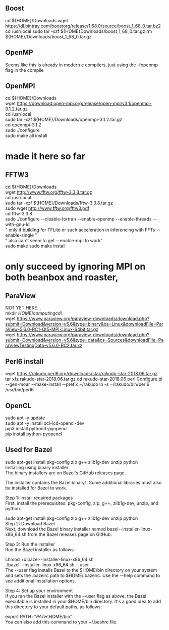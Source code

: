 ## Boost
cd ${HOME}/Downloads
wget https://dl.bintray.com/boostorg/release/1.68.0/source/boost_1_68_0.tar.bz2
cd /usr/local
sudo tar -xzf ${HOME}Downloads/boost_1_68_0.tar.gz
rm ${HOME}/Downloads/boost_1_68_0.tar.gz

## OpenMP  
Seems like this is already in modern c compilers, just using the -fopenmp flag in the compile


## OpenMPI
cd ${HOME}/Downloads  
wget https://download.open-mpi.org/release/open-mpi/v3.1/openmpi-3.1.2.tar.gz  
cd /usr/local  
sudo tar -xzf ${HOME}/Downloads/openmpi-3.1.2.tar.gz  
cd openmpi-3.1.2  
sudo ./configure  
sudo make all install   
# made it here so far  


## FFTW3  
cd ${HOME}/Downloads  
wget http://www.fftw.org/fftw-3.3.8.tar.gz  
cd /usr/local  
sudo tar -xzf ${HOME}/Downloads/fftw-3.3.8.tar.gz  
sudo wget http://www.fftw.org/fftw3.pdf  
cd fftw-3.3.8  
sudo ./configure --disable-fortran --enable-openmp --enable-threads --with-gnu-ld  
	" only if building for TFLite or such acceleration in inferencing with FFTs --enable-single "  
	" also can't seem to get --enable-mpi to work"   
sudo make
sudo make install
# only succeed by ignoring MPI on both beanbox and roaster, 

## ParaView  
NOT YET HERE...  
mkdir ${HOME}/computing  
cd !$  
wget https://www.paraview.org/paraview-downloads/download.php?submit=Download&version=v5.6&type=binary&os=Linux&downloadFile=ParaView-5.6.0-RC1-Qt5-MPI-Linux-64bit.tar.gz  
wget https://www.paraview.org/paraview-downloads/download.php?submit=Download&version=v5.6&type=data&os=Sources&downloadFile=ParaViewTestingData-v5.6.0-RC2.tar.xz  


## Perl6 install
wget https://rakudo.perl6.org/downloads/star/rakudo-star-2018.06.tar.gz
tar xfz rakudo-star-2018.06.tar.gz
cd rakudo-star-2018.06
perl Configure.pl --gen-moar --make-install --prefix ~/rakudo
ln -s ~/rakudo/bin/perl6 /usr/bin/perl6

## OpenCL  
sudo apt -y update  
sudo apt -y install ocl-icd-opencl-dev  
pip3 install python3-pyopencl  
pip install python-pyopencl  

## Used for Bazel  
sudo apt-get install pkg-config zip g++ zlib1g-dev unzip python  
Installing using binary installer  
The binary installers are on Bazel's GitHub releases page.  

The installer contains the Bazel binary1. Some additional libraries must also be installed for Bazel to work.  

Step 1: Install required packages  
First, install the prerequisites: pkg-config, zip, g++, zlib1g-dev, unzip, and python.  

sudo apt-get install pkg-config zip g++ zlib1g-dev unzip python  
Step 2: Download Bazel  
Next, download the Bazel binary installer named bazel-<version>-installer-linux-x86_64.sh from the Bazel releases page on GitHub.  

Step 3: Run the installer  
Run the Bazel installer as follows:  

chmod +x bazel-<version>-installer-linux-x86_64.sh  
./bazel-<version>-installer-linux-x86_64.sh --user  
The --user flag installs Bazel to the $HOME/bin directory on your system and sets the .bazelrc path to $HOME/.bazelrc. Use the --help command to see additional installation options.  

Step 4: Set up your environment  
If you ran the Bazel installer with the --user flag as above, the Bazel executable is installed in your $HOME/bin directory. It's a good idea to add this directory to your default paths, as follows:  

export PATH="$PATH:$HOME/bin"  
You can also add this command to your ~/.bashrc file.  


